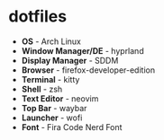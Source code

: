 # dotfiles

- **OS**                - Arch Linux
- **Window Manager/DE** - hyprland
- **Display Manager**   - SDDM
- **Browser**           - firefox-developer-edition
- **Terminal**          - kitty
- **Shell**             - zsh
- **Text Editor**       - neovim
- **Top Bar**           - waybar
- **Launcher**          - wofi
- **Font**              - Fira Code Nerd Font
